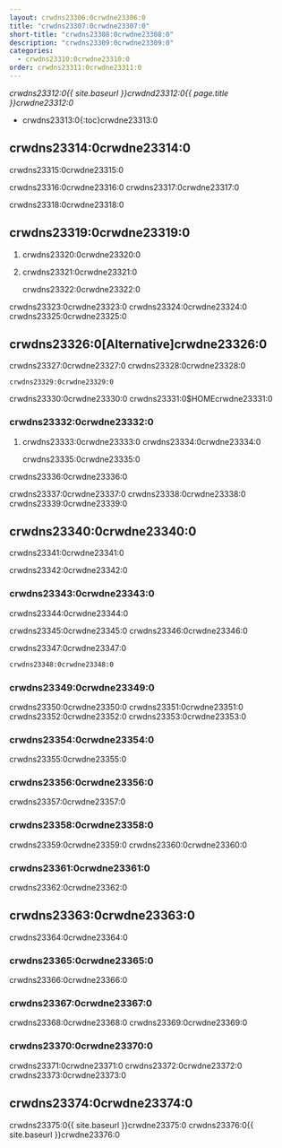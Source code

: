 ```yaml
---
layout: crwdns23306:0crwdne23306:0
title: "crwdns23307:0crwdne23307:0"
short-title: "crwdns23308:0crwdne23308:0"
description: "crwdns23309:0crwdne23309:0"
categories:
  - crwdns23310:0crwdne23310:0
order: crwdns23311:0crwdne23311:0
---
```

*crwdns23312:0{{ site.baseurl }}crwdnd23312:0{{ page.title }}crwdne23312:0*

* crwdns23313:0{:toc}crwdne23313:0

## crwdns23314:0crwdne23314:0

crwdns23315:0crwdne23315:0

crwdns23316:0crwdne23316:0 crwdns23317:0crwdne23317:0

crwdns23318:0crwdne23318:0

## crwdns23319:0crwdne23319:0

1. crwdns23320:0crwdne23320:0

2. crwdns23321:0crwdne23321:0

    crwdns23322:0crwdne23322:0
    

crwdns23323:0crwdne23323:0 crwdns23324:0crwdne23324:0 crwdns23325:0crwdne23325:0

## crwdns23326:0[Alternative]crwdne23326:0

crwdns23327:0crwdne23327:0 crwdns23328:0crwdne23328:0

    crwdns23329:0crwdne23329:0
    

crwdns23330:0crwdne23330:0 crwdns23331:0$HOMEcrwdne23331:0

### crwdns23332:0crwdne23332:0

1. crwdns23333:0crwdne23333:0 crwdns23334:0crwdne23334:0

    crwdns23335:0crwdne23335:0
    

crwdns23336:0crwdne23336:0

crwdns23337:0crwdne23337:0 crwdns23338:0crwdne23338:0 crwdns23339:0crwdne23339:0

## crwdns23340:0crwdne23340:0

crwdns23341:0crwdne23341:0

crwdns23342:0crwdne23342:0

### crwdns23343:0crwdne23343:0

crwdns23344:0crwdne23344:0

crwdns23345:0crwdne23345:0 crwdns23346:0crwdne23346:0

crwdns23347:0crwdne23347:0

```bash
crwdns23348:0crwdne23348:0
```

### crwdns23349:0crwdne23349:0

crwdns23350:0crwdne23350:0 crwdns23351:0crwdne23351:0 crwdns23352:0crwdne23352:0 crwdns23353:0crwdne23353:0

### crwdns23354:0crwdne23354:0

crwdns23355:0crwdne23355:0

### crwdns23356:0crwdne23356:0

crwdns23357:0crwdne23357:0

### crwdns23358:0crwdne23358:0

crwdns23359:0crwdne23359:0 crwdns23360:0crwdne23360:0

### crwdns23361:0crwdne23361:0

crwdns23362:0crwdne23362:0

## crwdns23363:0crwdne23363:0

crwdns23364:0crwdne23364:0

### crwdns23365:0crwdne23365:0

crwdns23366:0crwdne23366:0

### crwdns23367:0crwdne23367:0

crwdns23368:0crwdne23368:0 crwdns23369:0crwdne23369:0

### crwdns23370:0crwdne23370:0

crwdns23371:0crwdne23371:0 crwdns23372:0crwdne23372:0 crwdns23373:0crwdne23373:0

## crwdns23374:0crwdne23374:0

crwdns23375:0{{ site.baseurl }}crwdne23375:0 crwdns23376:0{{ site.baseurl }}crwdne23376:0